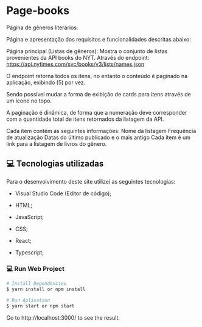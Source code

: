 # Page-books

Página de gêneros literários:

Página e apresentação dos requisitos e funcionalidades descritas abaixo: 

Página principal (Listas de gêneros):
Mostra o conjunto de listas provenientes da API books do NYT. Através do endpoint: 
https://api.nytimes.com/svc/books/v3/lists/names.json 

O endpoint retorna todos os itens, no entanto o conteúdo é paginado na aplicação, exibindo (5) por vez. 

Sendo possível mudar a forma de exibição de cards para itens através de um ícone no topo.

A paginação é dinâmica, de forma que a numeração deve corresponder com a quantidade total de itens retornados da listagem da API. 

Cada item contém as seguintes informações: 
Nome da listagem 
Frequência de atualização 
Datas do último publicado e o mais antigo 
Cada item é um link para a listagem de livros do gênero.

## 💻 Tecnologias utilizadas

Para o desenvolvimento deste site utilizei as seguintes tecnologias:

* Visual Studio Code (Editor de código);

* HTML;

* JavaScript;

* CSS;

* React;

* Typescript;

### 💻 Run Web Project

```bash
# Install Dependencies
$ yarn install or npm install

# Run Aplication
$ yarn start or npm start 
```
Go to http://localhost:3000/ to see the result.
